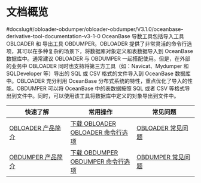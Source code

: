 文档概览 
=========================
#docslug#/obloader-obdumper/obloader-obdumper/V3.1.0/oceanbase-derivative-tool-documentation-v3-1-0
OceanBase 导数工具包括导入工具 OBLOADER 和 导出工具 OBDUMPER。OBLOADER 提供了非常灵活的命令行选项，其可以在多种复杂的场景下，将数据库对象定义和表数据导入到 OceanBase 数据库中。通常建议 OBLOADER 与 OBDUMPER 一起搭配使用。但是，在外部的业务中 OBLOADER 同时也支持将第三方工具（如：Navicat、Mydumper 和 SQLDeveloper 等）导出的 SQL 或 CSV 格式的文件导入到 OceanBase 数据库中。OBLOADER 充分利用 OceanBase 分布式系统的特性，重点优化了导入的性能。OBDUMPER 可以将 OceanBase 中的表数据按照 SQL 或者 CSV 等格式导出到文件中。同时，可以使用该工具将数据库中定义的对象导出到文件中。


|                                                                                                                                                                快速了解                                                                                                                                                                 |                                                                                                                                                                                                                                            常用操作                                                                                                                                                                                                                                             |                                                                                                                                                                 常见问题                                                                                                                                                                 |
|-------------------------------------------------------------------------------------------------------------------------------------------------------------------------------------------------------------------------------------------------------------------------------------------------------------------------------------|---------------------------------------------------------------------------------------------------------------------------------------------------------------------------------------------------------------------------------------------------------------------------------------------------------------------------------------------------------------------------------------------------------------------------------------------------------------------------------------------|--------------------------------------------------------------------------------------------------------------------------------------------------------------------------------------------------------------------------------------------------------------------------------------------------------------------------------------|
| [OBLOADER 产品简介](3.OBLOADER/1.obloader-product-introduction.md) | [下载 OBLOADER](3.OBLOADER/2.obloader-user-guide/2.run-obloader.md)<br> [OBLOADER 命令行选项](3.OBLOADER/2.obloader-user-guide/3.obloader-command-line-options.md)|[OBLOADER 常见问题](3.OBLOADER/3.obloader-faq.md)|
|[OBDUMPER 产品简介](4.OBDUMPER/1.obdumper-product-introduction.md) |[下载 OBDUMPER](4.OBDUMPER/2.obdumper-user-guide/2.run-obdumper.md) <br> [OBDUMPER 命令行选项](4.OBDUMPER/2.obdumper-user-guide/3.obdumper-command-line-options.md) |[OBDUMPER 常见问题](4.OBDUMPER/3.obdumper-faq.md) |